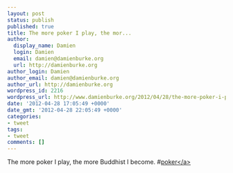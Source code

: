 ```yaml
---
layout: post
status: publish
published: true
title: The more poker I play, the mor...
author:
  display_name: Damien
  login: Damien
  email: damien@damienburke.org
  url: http://damienburke.org
author_login: Damien
author_email: damien@damienburke.org
author_url: http://damienburke.org
wordpress_id: 2216
wordpress_url: http://www.damienburke.org/2012/04/28/the-more-poker-i-play-the-mor/
date: '2012-04-28 17:05:49 +0000'
date_gmt: '2012-04-28 22:05:49 +0000'
categories:
- tweet
tags:
- tweet
comments: []
---
```

<p>The more poker I play, the more Buddhist I become. #<a href="http:&#47;&#47;search.twitter.com&#47;search?q=%23poker" class="aktt_hashtag">poker<&#47;a></p>
